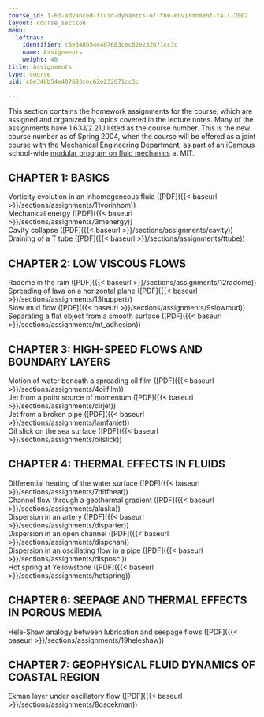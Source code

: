 ```yaml
---
course_id: 1-63-advanced-fluid-dynamics-of-the-environment-fall-2002
layout: course_section
menu:
  leftnav:
    identifier: c6e346b54e407683cec62e232671cc3c
    name: Assignments
    weight: 40
title: Assignments
type: course
uid: c6e346b54e407683cec62e232671cc3c

---
```


This section contains the homework assignments for the course, which are assigned and organized by topics covered in the lecture notes. Many of the assignments have 1.63J/2.21J listed as the course number. This is the new course number as of Spring 2004, when the course will be offered as a joint course with the Mechanical Engineering Department, as part of an [iCampus](http://icampus.mit.edu/) school-wide [modular program on fluid mechanics](http://web.mit.edu/fluids-modules/www/) at MIT.

CHAPTER 1: BASICS
-----------------

Vorticity evolution in an inhomogeneous fluid ([PDF]({{< baseurl >}}/sections/assignments/11vorinhom))  
Mechanical energy ([PDF]({{< baseurl >}}/sections/assignments/3menergy))  
Cavity collapse ([PDF]({{< baseurl >}}/sections/assignments/cavity))  
Draining of a T tube ([PDF]({{< baseurl >}}/sections/assignments/ttube))

CHAPTER 2: LOW VISCOUS FLOWS
----------------------------

Radome in the rain ([PDF]({{< baseurl >}}/sections/assignments/12radome))  
Spreading of lava on a horizontal plane ([PDF]({{< baseurl >}}/sections/assignments/13huppert))  
Slow mud flow ([PDF]({{< baseurl >}}/sections/assignments/9slowmud))  
Separating a flat object from a smooth surface ([PDF]({{< baseurl >}}/sections/assignments/mt_adhesion))

CHAPTER 3: HIGH-SPEED FLOWS AND BOUNDARY LAYERS
-----------------------------------------------

Motion of water beneath a spreading oil film ([PDF]({{< baseurl >}}/sections/assignments/4oilfilm))  
Jet from a point source of momentum ([PDF]({{< baseurl >}}/sections/assignments/cirjet))  
Jet from a broken pipe ([PDF]({{< baseurl >}}/sections/assignments/lamfanjet))  
Oil slick on the sea surface ([PDF]({{< baseurl >}}/sections/assignments/oilslick))

CHAPTER 4: THERMAL EFFECTS IN FLUIDS
------------------------------------

Differential heating of the water surface ([PDF]({{< baseurl >}}/sections/assignments/7diffheat))  
Channel flow through a geothermal gradient ([PDF]({{< baseurl >}}/sections/assignments/alaska))  
Dispersion in an artery ([PDF]({{< baseurl >}}/sections/assignments/disparter))  
Dispersion in an open channel ([PDF]({{< baseurl >}}/sections/assignments/dispchan))  
Dispersion in an oscillating flow in a pipe ([PDF]({{< baseurl >}}/sections/assignments/disposcl))  
Hot spring at Yellowstone ([PDF]({{< baseurl >}}/sections/assignments/hotspring))

CHAPTER 6: SEEPAGE AND THERMAL EFFECTS IN POROUS MEDIA
------------------------------------------------------

Hele-Shaw analogy between lubrication and seepage flows ([PDF]({{< baseurl >}}/sections/assignments/19heleshaw))

CHAPTER 7: GEOPHYSICAL FLUID DYNAMICS OF COASTAL REGION
-------------------------------------------------------

Ekman layer under oscillatory flow ([PDF]({{< baseurl >}}/sections/assignments/8oscekman))